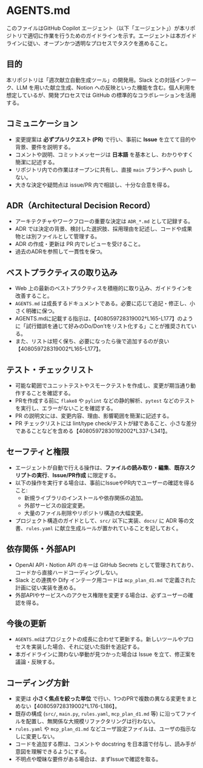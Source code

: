 # AGENTS.md

このファイルはGitHub Copilot エージェント（以下「エージェント」）が本リポジトリで適切に作業を行うためのガイドラインを示す。エージェントは本ガイドラインに従い、オープンかつ透明なプロセスでタスクを進めること。

## 目的
本リポジトリは「週次献立自動生成ツール」の開発用。Slack との対話インテーク、LLM を用いた献立生成、Notion への反映といった機能を含む。個人利用を想定しているが、開発プロセスでは GitHub の標準的なコラボレーションを活用する。

## コミュニケーション
- 変更提案は **必ずプルリクエスト (PR)** で行い、事前に **Issue** を立てて目的や背景、要件を説明する。  
- コメントや説明、コミットメッセージは **日本語** を基本とし、わかりやすく簡潔に記述する。  
- リポジトリ内での作業はオープンに共有し、直接 `main` ブランチへ push しない。
- 大きな決定や疑問点は issue/PR 内で相談し、十分な合意を得る。

## ADR（Architectural Decision Record）
- アーキテクチャやワークフローの重要な決定は `ADR_*.md` として記録する。  
- ADR では決定の背景、検討した選択肢、採用理由を記述し、コードや成果物とは別ファイルとして管理する。  
- ADR の作成・更新は PR 内でレビューを受けること。  
- 過去のADRを参照して一貫性を保つ。

## ベストプラクティスの取り込み
- Web 上の最新のベストプラクティスを積極的に取り込み、ガイドラインを改善すること。  
- `AGENTS.md` は成長するドキュメントである。必要に応じて追記・修正し、小さく明確に保つ。  
- AGENTS.mdに記載する指示は、【408059728319002†L165-L177】のように「試行錯誤を通じて好みのDo/Don’tをリスト化する」ことが推奨されている。  
- また、リストは短く保ち、必要になったら後で追加するのが良い【408059728319002†L165-L177】。


## テスト・チェックリスト
- 可能な範囲でユニットテストやスモークテストを作成し、変更が期当通り動作することを確認する。  
- PRを作成する前に `flake8` や `pylint` などの静的解析、`pytest` などのテストを実行し、エラーがないことを確認する。  
- PR の説明文には、変更内容、理由、影響範囲を簡潔に記述する。  
- PR チェックリストには lint/type check/テストが緑であること、小さな差分であることなどを含める【40805972830192002†L337-L341】。

## セーフティと権限
- エージェントが自動で行える操作は、**ファイルの読み取り・編集**、**既存スクリプトの実行**、**Issue/PR作成** に限定する。  
- 以下の操作を実行する場合は、事前にIssueやPR内でユーザーの確認を得ること:
  - 新規ライブラリのインストールや依存関係の追加。  
  - 外部サービスの設定変更。  
  - 大量のファイル削除やリポジトリ構造の大幅変更。  
- プロジェクト構造のガイドとして、`src/` 以下に実装、`docs/` に ADR 等の文書、`rules.yaml` に献立生成ルールが置かれていることを記しておく。

## 依存関係・外部API
- OpenAI API・Notion API のキーは GitHub Secrets として管理されており、コードから直接ハードコーディングしない。  
- Slack との連携や Dify インテーク用コードは `mcp_plan_d1.md` で定義された計画に従い実装を進める。  
- 外部APIやサービスへのアクセス権限を変更する場合は、必ずユーザーの確認を得る。

## 今後の更新
- `AGENTS.md`はプロジェクトの成長に合わせて更新する。新しいツールやプロセスを実装した場合、それに従いた指針を追記する。  
- 本ガイドラインに潤わない挙動が見つかった場合は Issue を立て、修正案を議論・反映する。
## コーディング方針
- 変更は **小さく焦点を絞った単位** で行い、1つのPRで複数の異なる変更をまとめない【408059728319002†L176-L186】。  
- 既存の構成 (`src/`, `main.py`, `rules.yaml`, `mcp_plan_d1.md` 等) に沿ってファイルを配置し、無関係な大規模リファクタリングは行わない。  
- `rules.yaml` や `mcp_plan_d1.md` などユーザ設定ファイルは、ユーザの指示なしに変更しない。  
- コードを追加する際は、コメントや docstring を日本語で付与し、読み手が意図を理解できるようにする。  
- 不明点や曖昧な要件がある場合は、まずIssueで確認を取る。
